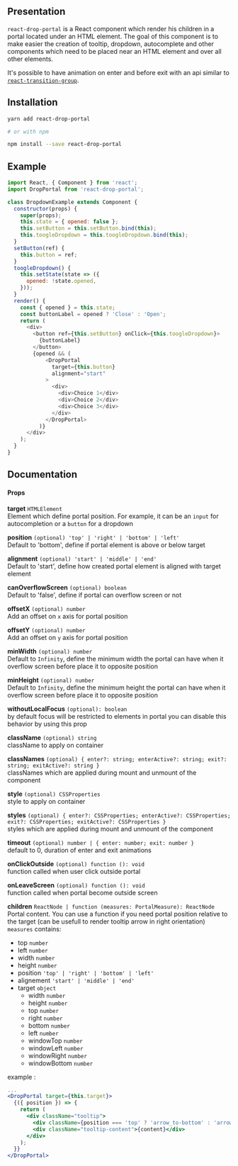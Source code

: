## Presentation

`react-drop-portal` is a React component which render his children in a portal located under an HTML element.
The goal of this component is to make easier the creation of tooltip, dropdown, autocomplete and other components which need to be placed near an HTML element and over all other elements.

It's possible to have animation on enter and before exit with an api similar to [`react-transition-group`](https://github.com/reactjs/react-transition-group).

## Installation

```sh
yarn add react-drop-portal

# or with npm

npm install --save react-drop-portal
```

## Example

```javascript
import React, { Component } from 'react';
import DropPortal from 'react-drop-portal';

class DropdownExample extends Component {
  constructor(props) {
    super(props);
    this.state = { opened: false };
    this.setButton = this.setButton.bind(this);
    this.toogleDropdown = this.toogleDropdown.bind(this);
  }
  setButton(ref) {
    this.button = ref;
  }
  toogleDropdown() {
    this.setState(state => ({
      opened: !state.opened,
    }));
  }
  render() {
    const { opened } = this.state;
    const buttonLabel = opened ? 'Close' : 'Open';
    return (
      <div>
        <button ref={this.setButton} onClick={this.toogleDropdown}>
          {buttonLabel}
        </button>
        {opened && (
            <DropPortal
              target={this.button}
              alignment="start"
            >
              <div>
                <div>Choice 1</div>
                <div>Choice 2</div>
                <div>Choice 3</div>
              </div>
            </DropPortal>
          )}
      </div>
    );
  }
}
```

## Documentation

#### Props

**target** `HTMLElement`  
Element which define portal position. For example, it can be an `input` for autocompletion or a `button` for a dropdown

**position** `(optional) 'top' | 'right' | 'bottom' | 'left'`  
Default to 'bottom', define if portal element is above or below target

**alignment** `(optional) 'start' | 'middle' | 'end'`  
Default to 'start', define how created portal element is aligned with target element

**canOverflowScreen** `(optional) boolean`  
Default to 'false', define if portal can overflow screen or not

**offsetX** `(optional) number`  
Add an offset on `x` axis for portal position

**offsetY** `(optional) number`  
Add an offset on `y` axis for portal position

**minWidth** `(optional) number`  
Default to `Infinity`, define the minimum width the portal can have when it overflow screen before place it to opposite position

**minHeight** `(optional) number`  
Default to `Infinity`, define the minimum height the portal can have when it overflow screen before place it to opposite position

**withoutLocalFocus** `(optional): boolean`  
by default focus will be restricted to elements in portal you can disable this behavior by using this prop

**className** `(optional) string`  
className to apply on container

**classNames** `(optional) { enter?: string; enterActive?: string; exit?: string; exitActive?: string }`  
classNames which are applied during mount and unmount of the component

**style** `(optional) CSSProperties`  
style to apply on container

**styles** `(optional) { enter?: CSSProperties; enterActive?: CSSProperties; exit?: CSSProperties; exitActive?: CSSProperties }`  
styles which are applied during mount and unmount of the component

**timeout** `(optional) number | { enter: number; exit: number }`  
default to 0, duration of enter and exit animations

**onClickOutside** `(optional) function (): void`  
function called when user click outside portal

**onLeaveScreen** `(optional) function (): void`  
function called when portal become outside screen

**children** `ReactNode | function (measures: PortalMeasure): ReactNode`  
Portal content. You can use a function if you need portal position relative to the target (can be usefull to render tooltip arrow in right orientation)  
`measures` contains:
- top `number`
- left `number`
- width `number`
- height `number`
- position `'top' | 'right' | 'bottom' | 'left'`
- alignement `'start' | 'middle' | 'end'`
- target `object`
  - width `number`
  - height `number`
  - top `number`
  - right `number`
  - bottom `number`
  - left `number`
  - windowTop `number`
  - windowLeft `number`
  - windowRight `number`
  - windowBottom `number`

example :
```jsx
...
<DropPortal target={this.target}>
  {({ position }) => {
    return (
      <div className="tooltip">
        <div className={position === 'top' ? 'arrow_to-bottom' : 'arrow_to-top'} />
        <div className="tooltip-content">{content}</div>
      </div>
    );
  }}
</DropPortal>
```
